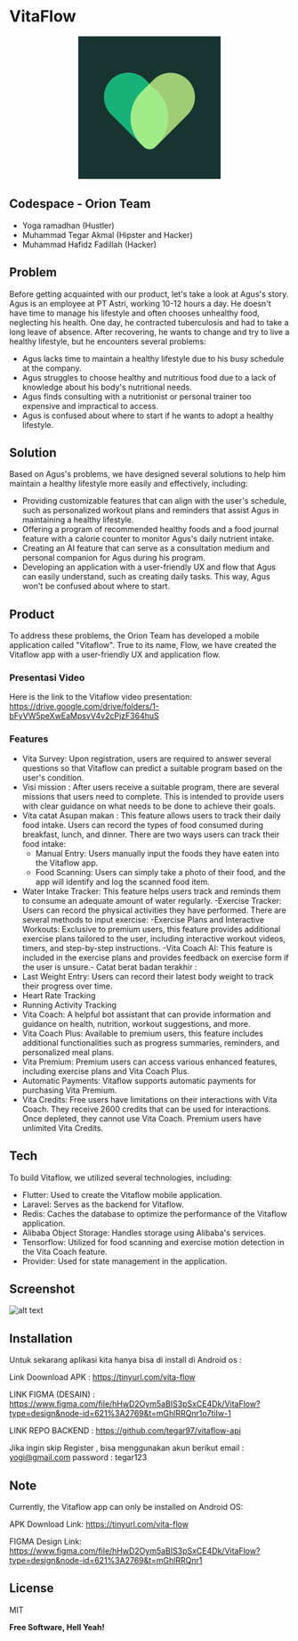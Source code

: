 # VitaFlow

<div align="center">

![alt text](https://github.com/hafidzfadillah/VitaFlow/blob/main/assets/images/appIcon.png?raw=true)
</div>

## Codespace - Orion Team

- Yoga ramadhan (Hustler)
- Muhammad Tegar Akmal (Hipster and Hacker)
- Muhammad Hafidz Fadillah  (Hacker)

## Problem

Before getting acquainted with our product, let's take a look at Agus's story. Agus is an employee at PT Astri, working 10-12 hours a day. He doesn't have time to manage his lifestyle and often chooses unhealthy food, neglecting his health. One day, he contracted tuberculosis and had to take a long leave of absence. After recovering, he wants to change and try to live a healthy lifestyle, but he encounters several problems:

- Agus lacks time to maintain a healthy lifestyle due to his busy schedule at the company.
- Agus struggles to choose healthy and nutritious food due to a lack of knowledge about his body's nutritional needs.
- Agus finds consulting with a nutritionist or personal trainer too expensive and impractical to access.
- Agus is confused about where to start if he wants to adopt a healthy lifestyle.

## Solution 

Based on Agus's problems, we have designed several solutions to help him maintain a healthy lifestyle more easily and effectively, including:

- Providing customizable features that can align with the user's schedule, such as personalized workout plans and reminders that assist Agus in maintaining a healthy lifestyle.
- Offering a program of recommended healthy foods and a food journal feature with a calorie counter to monitor Agus's daily nutrient intake.
- Creating an AI feature that can serve as a consultation medium and personal companion for Agus during his program.
- Developing an application with a user-friendly UX and flow that Agus can easily understand, such as creating daily tasks. This way, Agus won't be confused about where to start.

## Product

To address these problems, the Orion Team has developed a mobile application called "Vitaflow". True to its name, Flow, we have created the Vitaflow app with a user-friendly UX and application flow.

### Presentasi Video

Here is the link to the Vitaflow video presentation:
https://drive.google.com/drive/folders/1-bFyVW5peXwEaMpsvV4v2cPjzF364huS


### Features

- Vita Survey: Upon registration, users are required to answer several questions so that Vitaflow can predict a suitable program based on the user's condition.
- Visi mission : After users receive a suitable program, there are several missions that users need to complete. This is intended to provide users with clear guidance on what needs to be done to achieve their goals.
- Vita catat Asupan makan : This feature allows users to track their daily food intake. Users can record the types of food consumed during breakfast, lunch, and dinner. There are two ways users can track their food intake:
   - Manual Entry: Users manually input the foods they have eaten into the Vitaflow app.
   - Food Scanning: Users can simply take a photo of their food, and the app will identify and log the scanned food item.
- Water Intake Tracker: This feature helps users track and reminds them to consume an adequate amount of water regularly.
-Exercise Tracker: Users can record the physical activities they have performed. There are several methods to input exercise:
   -Exercise Plans and Interactive Workouts: Exclusive to premium users, this feature provides additional exercise plans tailored to the user, including interactive workout videos, timers, and step-by-step instructions.
   -Vita Coach AI: This feature is included in the exercise plans and provides feedback on exercise form if the user is unsure.- Catat berat badan terakhir : 
- Last Weight Entry: Users can record their latest body weight to track their progress over time.
- Heart Rate Tracking
- Running Activity Tracking
- Vita Coach: A helpful bot assistant that can provide information and guidance on health, nutrition, workout suggestions, and more.
- Vita Coach Plus: Available to premium users, this feature includes additional functionalities such as progress summaries, reminders, and personalized meal 
  plans.
- Vita Premium: Premium users can access various enhanced features, including exercise plans and Vita Coach Plus.
- Automatic Payments: Vitaflow supports automatic payments for purchasing Vita Premium.
- Vita Credits: Free users have limitations on their interactions with Vita Coach. They receive 2600 credits that can be used for interactions. Once depleted, they cannot use Vita Coach. Premium users have unlimited Vita Credits.


   





## Tech

To build Vitaflow, we utilized several technologies, including:


- Flutter: Used to create the Vitaflow mobile application.
- Laravel: Serves as the backend for Vitaflow.
- Redis: Caches the database to optimize the performance of the Vitaflow application.
- Alibaba Object Storage: Handles storage using Alibaba's services.
- Tensorflow: Utilized for food scanning and exercise motion detection in the Vita Coach feature.
- Provider: Used for state management in the application.

## Screenshot 
![alt text](https://github.com/hafidzfadillah/VitaFlow/blob/main/assets/images/all_ss4.jpg?raw=true)

## Installation 

Untuk sekarang aplikasi kita hanya bisa di install di Android os :

Link Doownload APK :  https://tinyurl.com/vita-flow

LINK FIGMA (DESAIN) : https://www.figma.com/file/hHwD2Oym5aBIS3pSxCE4Dk/VitaFlow?type=design&node-id=621%3A2769&t=mGhlRRQnr1o7tiIw-1

LINK REPO BACKEND : https://github.com/tegar97/vitaflow-api

Jika ingin skip Register , bisa menggunakan akun berikut
email : yogi@gmail.com
password : tegar123


## Note
Currently, the Vitaflow app can only be installed on Android OS:

APK Download Link: https://tinyurl.com/vita-flow

FIGMA Design Link: https://www.figma.com/file/hHwD2Oym5aBIS3pSxCE4Dk/VitaFlow?type=design&node-id=621%3A2769&t=mGhlRRQnr1

## License

MIT

**Free Software, Hell Yeah!**




